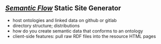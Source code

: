 
## *[Semantic Flow](https://djradon.github.io/wiki/notes/ggw3ek46ptgebsgxgihr1dh/)* Static Site Generator

* host ontologies and linked data on github or gitlab
* directory structure; distributions
* how do you create semantic data that conforms to an ontology
* client-side features: pull raw RDF files into the resource HTML pages
